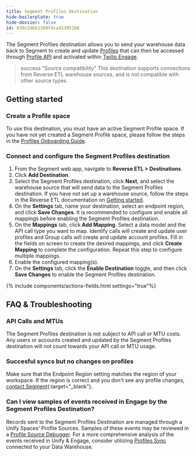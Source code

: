 ```yaml
---
title: Segment Profiles Destination
hide-boilerplate: true
hide-dossier: false
id: 639c2dbb1309fdcad13951b6
---
```

The Segment Profiles destination allows you to send your warehouse data back to Segment to create and update [Profiles](/docs/profiles/) that can then be accessed through [Profile API](/docs/profiles/profile-api/) and activated within [Twilio Engage](/docs/engage). 

> success "Source compatibility"
> This destination supports connections from Reverse ETL warehouse sources, and is not compatible with other source types.

## Getting started

### Create a Profile space

To use this destination, you must have an active Segment Profile space. If you have not yet created a Segment Profile space, please follow the steps in the [Profiles Onboarding Guide](/docs/profiles/quickstart/).

### Connect and configure the Segment Profiles destination

1. From the Segment web app, navigate to **Reverse ETL > Destinations**.
2. Click **Add Destination**.
3. Select the Segment Profiles destination, click **Next**, and select the warehouse source that will send data to the Segment Profiles destination. If you have not set up a warehouse source, follow the steps in the Reverse ETL documentation on [Getting started](/docs/reverse-etl/#getting-started).
4. On the **Settings** tab, name your destination, select an endpoint region, and click **Save Changes**. It is recommended to configure and enable all mappings before enabling the Segment Profiles destination.
5. On the **Mappings** tab, click **Add Mapping**. Select a data model and the API call type you want to map. Identify calls will create and update user profiles and Group calls will create and update account profiles. Fill in the fields on screen to create the desired mappings, and click **Create Mapping** to complete the configuration. Repeat this step to configure multiple mappings. 
6. Enable the configured mapping(s).
7. On the **Settings** tab, click the **Enable Destination** toggle, and then click **Save Changes** to enable the Segment Profiles destination.

{% include components/actions-fields.html settings="true"%}

## FAQ & Troubleshooting

### API Calls and MTUs
The Segment Profiles destination is not subject to API call or MTU costs. Any users or accounts created and updated by the Segment Profiles destination will not count towards your API call or MTU usage.

### Succesful syncs but no changes on profiles
Make sure that the Endpoint Region setting matches the region of your workspace. If the region is correct and you don't see any profile changes, [contact Segment](https://segment.com/help/contact/){:target="_blank"}.

### Can I view samples of events received in Engage by the Segment Profiles Destination?

Records sent to the Segment Profiles Destination are managed through a Unify Spaces' Profile Sources. Samples of these events may be reviewed in a [Profile Source Debugger](https://segment.com/docs/unify/debugger/). For a more comprehensive analysis of the events received in Unify & Engage, consider utilizing [Profiles Sync](https://segment.com/docs/unify/profiles-sync/overview/) connected to your Data Warehouse.
